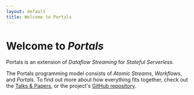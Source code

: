 ```yaml
---
layout: default
title: Welcome to Portals
---
```


# Welcome to *Portals*

Portals is an extension of *Dataflow Streaming* for *Stateful Serverless*. 

The Portals programming model consists of *Atomic Streams*, *Workflows*, and *Portals*. To find out more about how everything fits together, check out the [Talks & Papers](/talks-&-papers), or the project's [GitHub repository](https://github.com/portals-project).
